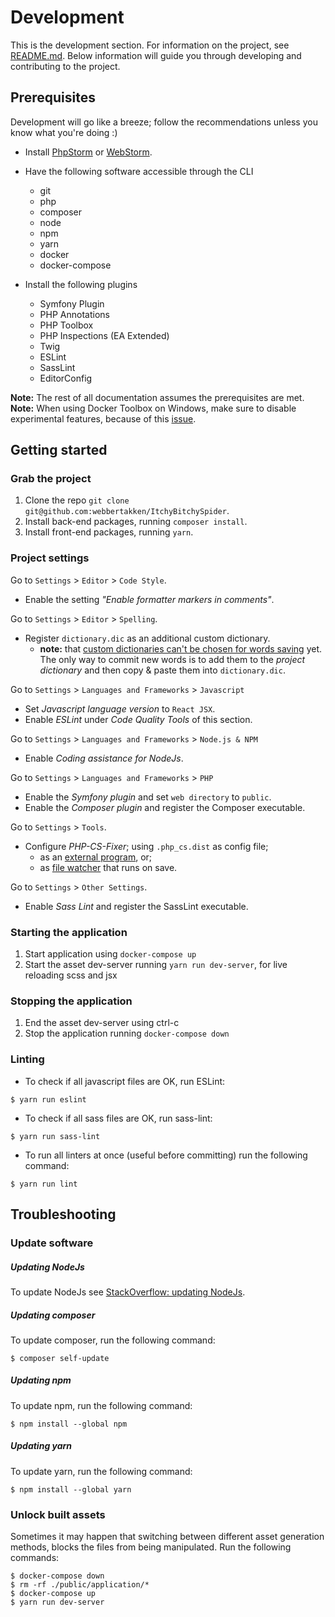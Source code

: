 # Development
This is the development section. For information on the project, see [README.md](README.md). 
Below information will guide you through developing and contributing to the project.

## Prerequisites
Development will go like a breeze; follow the recommendations unless you know what you're doing :)

* Install [PhpStorm](https://www.jetbrains.com/phpstorm/) or [WebStorm](https://www.jetbrains.com/webstorm/).

* Have the following software accessible through the CLI

    - git
    - php
    - composer
    - node
    - npm
    - yarn
    - docker
    - docker-compose

* Install the following plugins

    - Symfony Plugin
    - PHP Annotations
    - PHP Toolbox
    - PHP Inspections (EA Extended)
    - Twig
    - ESLint
    - SassLint
    - EditorConfig

__Note:__ The rest of all documentation assumes the prerequisites are met.  
__Note:__ When using Docker Toolbox on Windows, make sure to disable experimental features, 
because of this [issue](https://github.com/docker/for-win/issues/573#issuecomment-288940904).

## Getting started
### Grab the project
1. Clone the repo `git clone git@github.com:webbertakken/ItchyBitchySpider`.
2. Install back-end packages, running `composer install`.
3. Install front-end packages, running `yarn`.

### Project settings
Go to `Settings` > `Editor` > `Code Style`.
* Enable the setting _"Enable formatter markers in comments"_.

Go to `Settings` > `Editor` > `Spelling`.
* Register `dictionary.dic` as an additional custom dictionary.
    * __note:__ that [custom dictionaries can't be chosen for words saving](
https://youtrack.jetbrains.com/issue/WI-36432#comment=27-2503889
) yet. The only way to commit new words is to add them to the _project dictionary_
and then copy & paste them into `dictionary.dic`.

Go to `Settings` > `Languages and Frameworks` > `Javascript`
* Set _Javascript language version_ to `React JSX`.
* Enable _ESLint_ under _Code Quality Tools_ of this section.

Go to `Settings` > `Languages and Frameworks` > `Node.js & NPM`
* Enable _Coding assistance for NodeJs_.

Go to `Settings` > `Languages and Frameworks` > `PHP`
* Enable the _Symfony plugin_ and set `web directory` to `public`.
* Enable the _Composer plugin_ and register the Composer executable.

Go to `Settings` > `Tools`.

* Configure _PHP-CS-Fixer_; using `.php_cs.dist` as config file;
    * as an [external program](https://hackernoon.com/how-to-configure-phpstorm-to-use-php-cs-fixer-1844991e521f), or;
    * as [file watcher](https://gist.github.com/mpalourdio/46f792347cf9d46b121c#gistcomment-1786139) that runs on save.

Go to `Settings` > `Other Settings`.

* Enable _Sass Lint_ and register the SassLint executable.

### Starting the application
1. Start application using `docker-compose up`
2. Start the asset dev-server running `yarn run dev-server`, for live reloading scss and jsx

### Stopping the application
1. End the asset dev-server using ctrl-c
2. Stop the application running `docker-compose down`

### Linting
* To check if all javascript files are OK, run ESLint:
```
$ yarn run eslint
```

* To check if all sass files are OK, run sass-lint:
```
$ yarn run sass-lint
```

* To run all linters at once (useful before committing) run the following command:
```
$ yarn run lint
```

## Troubleshooting
### Update software
##### Updating NodeJs
To update NodeJs see 
[StackOverflow: updating NodeJs](https://stackoverflow.com/questions/8191459/how-do-i-update-node-js).

##### Updating composer
To update composer, run the following command:
```
$ composer self-update
```

##### Updating npm 
To update npm, run the following command:
```
$ npm install --global npm
```

##### Updating yarn
To update yarn, run the following command:
```
$ npm install --global yarn
```

### Unlock built assets 
Sometimes it may happen that switching between different asset generation methods, 
blocks the files from being manipulated. Run the following commands:
```
$ docker-compose down
$ rm -rf ./public/application/* 
$ docker-compose up
$ yarn run dev-server
```
